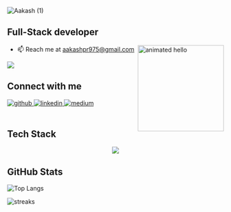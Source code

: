 ![Aakash (1)](https://github.com/aakash414/aakash414/assets/67820270/d072d1f9-f8db-44e4-9206-68279c2b68b6)


  <div align="left"><h2>Full-Stack developer </h2></div>

  <img align="right" src="https://github.com/Anmol-Baranwal/Cool-GIFs-For-GitHub/assets/74038190/9be4d344-6782-461a-b5a6-32a07bf7b34e" height="200" alt="animated hello"/>

- 📫 Reach me at aakashpr975@gmail.com


![](https://komarev.com/ghpvc/?username=aakash414&style=for-the-badge)

## Connect with me  
<div align="left">
<a href="https://github.com/aakash414" target="_blank">
<img src=https://img.shields.io/badge/github-%2324292e.svg?&style=for-the-badge&logo=github&logoColor=white alt=github style="margin-bottom: 5px;" />
</a>
<a href="https://www.linkedin.com/in/aakash414/" target="_blank">
<img src=https://img.shields.io/badge/linkedin-%231E77B5.svg?&style=for-the-badge&logo=linkedin&logoColor=white alt=linkedin style="margin-bottom: 5px;" />
</a>
<a href="https://medium.com/@aakashpr" target="_blank">
<img src=https://img.shields.io/badge/medium-%23292929.svg?&style=for-the-badge&logo=medium&logoColor=white alt=medium style="margin-bottom: 5px;" />
</a>  
</div>  
  

<br/>  
  
## Tech Stack
<div align="center">
  <p align="center">
  <a href="https://skillicons.dev">
    <img src="https://skillicons.dev/icons?i=html,css,js,ts,react,tailwind,nextjs,cpp,svelte,solidity,firebase,nodejs,mongodb,express,mysql,postgres&perline=8" />
  </a>
  </p>
</div>

## GitHub Stats

 
![Top Langs](https://github-readme-stats.vercel.app/api/top-langs/?username=aakash414&layout=compact&theme=dracula&hide_border=true)

![streaks](https://github-readme-streak-stats-eight.vercel.app/?user=aakash414&theme=dracula&hide_border=true&short_numbers=true)

